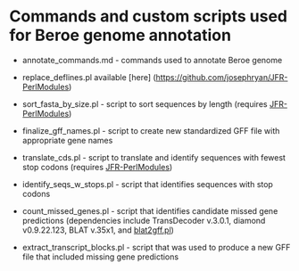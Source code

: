 # Commands and custom scripts used for Beroe genome annotation

* annotate_commands.md - commands used to annotate Beroe genome

* replace_deflines.pl available [here] (https://github.com/josephryan/JFR-PerlModules)

* sort_fasta_by_size.pl - script to sort sequences by length (requires [JFR-PerlModules](https://github.com/josephryan/JFR-PerlModules))

* finalize_gff_names.pl - script to create new standardized GFF file with appropriate gene names

* translate_cds.pl - script to translate and identify sequences with fewest stop codons (requires [JFR-PerlModules](https://github.com/josephryan/JFR-PerlModules))

* identify_seqs_w_stops.pl - script that identifies sequences with stop codons

* count_missed_genes.pl - script that identifies candidate missed gene predictions (dependencies include TransDecoder v.3.0.1, diamond v0.9.22.123, BLAT v.35x1, and [blat2gff.pl](http://arthropods.eugenes.org/EvidentialGene/evigene/scripts/))

* extract_transcript_blocks.pl - script that was used to produce a new GFF file that included missing gene predictions
